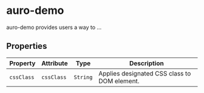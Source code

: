 # auro-demo

auro-demo provides users a way to ...

## Properties

| Property   | Attribute  | Type     | Description                                  |
|------------|------------|----------|----------------------------------------------|
| `cssClass` | `cssClass` | `String` | Applies designated CSS class to DOM element. |

